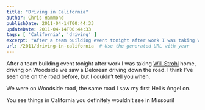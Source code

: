 ```yaml
---
title: "Driving in California"
author: Chris Hammond
publishDate: 2011-04-14T00:44:33
updateDate: 2011-04-14T00:44:33
tags: [ 'California', 'driving' ]
excerpt: "After a team building event tonight after work I was taking Will Strohl home, driving on Woodside we saw a Delorean driving down the road. I think I’ve seen one on the road before, but I couldn’t tell you when.  We were on Woodside road, the same road I saw my first Hell’s Angel on.   You see things in California you definitely wouldn’t see in Missouri!"
url: /2011/driving-in-california  # Use the generated URL with year
---
```

<p>After a team building event tonight after work I was taking <a href="https://www.dotnetnuke.com/Resources/Blogs/tabid/825/BlogID/239/Default.aspx" target="_blank">Will Strohl</a> home, driving on Woodside we saw a Delorean driving down the road. I think I’ve seen one on the road before, but I couldn’t tell you when.</p>  <p>We were on Woodside road, the same road I saw my first Hell’s Angel on. </p>  <p>You see things in California you definitely wouldn’t see in Missouri!</p>
